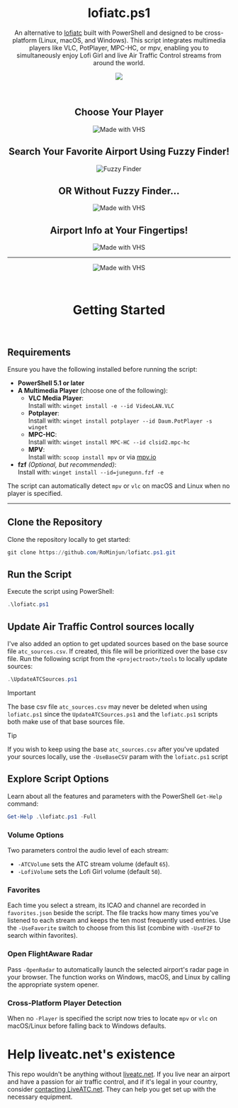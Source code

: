 <div align="center">

# lofiatc.ps1
An alternative to [lofiatc](https://www.lofiatc.com) built with PowerShell and designed to be cross-platform (Linux, macOS, and Windows). This script integrates multimedia players like VLC, PotPlayer, MPC-HC, or mpv, enabling you to simultaneously enjoy Lofi Girl and live Air Traffic Control streams from around the world.

![](https://i.redd.it/8suf7s5ywqad1.jpeg)

</div>

<br>

<div align="center">

  
## Choose Your Player
![Made with VHS](https://vhs.charm.sh/vhs-6EK95qMAl6yhRH7quA7NEq.gif)

## Search Your Favorite Airport Using Fuzzy Finder!
![Fuzzy Finder](./assets/fzf.gif)

## OR Without Fuzzy Finder...
![Made with VHS](https://vhs.charm.sh/vhs-2sTPLAkHZ0nzVtAdCifMT3.gif)

## Airport Info at Your Fingertips! 
![Made with VHS](https://vhs.charm.sh/vhs-27zfUBvX3O7fPkWiFHe3T1.gif)

---

![Made with VHS](https://vhs.charm.sh/vhs-1LOxW9YtwAj6V4n7FfNSAh.gif)



<br>

# **Getting Started**

</div>

<br>

## **Requirements**
Ensure you have the following installed before running the script:
- **PowerShell 5.1 or later**
- **A Multimedia Player** (choose one of the following):
  - **VLC Media Player**:  
    Install with: `winget install -e --id VideoLAN.VLC`
  - **Potplayer**:  
    Install with: `winget install potplayer --id Daum.PotPlayer -s winget`
  - **MPC-HC**:  
    Install with: `winget install MPC-HC --id clsid2.mpc-hc`
  - **MPV**:  
    Install with: `scoop install mpv` or via [mpv.io](https://mpv.io/installation/)
- **fzf** *(Optional, but recommended)*:  
  Install with: `winget install --id=junegunn.fzf -e`

The script can automatically detect `mpv` or `vlc` on macOS and Linux when no player is specified.

---

## **Clone the Repository**
Clone the repository locally to get started:
```powershell
git clone https://github.com/RoMinjun/lofiatc.ps1.git
```

## **Run the Script**
Execute the script using PowerShell:
```powershell
.\lofiatc.ps1
```

## Update Air Traffic Control sources locally
I've also added an option to get updated sources based on the base source file `atc_sources.csv`. If created, this file will be prioritized over the base csv file. Run the following script from the `<projectroot>/tools` to locally update sources:
```powershell
.\UpdateATCSources.ps1
```
> [!IMPORTANT]
> The base csv file `atc_sources.csv` may never be deleted when using `lofiatc.ps1` since the `UpdateATCSources.ps1` and the `lofiatc.ps1` scripts both make use of that base sources file.

> [!TIP]
> If you wish to keep using the base `atc_sources.csv` after you've updated your sources locally, use the `-UseBaseCSV` param with the `lofiatc.ps1` script

## **Explore Script Options**
Learn about all the features and parameters with the PowerShell `Get-Help` command:
```powershell
Get-Help .\lofiatc.ps1 -Full
```

### **Volume Options**
Two parameters control the audio level of each stream:

- `-ATCVolume` sets the ATC stream volume (default `65`).
- `-LofiVolume` sets the Lofi Girl volume (default `50`).

### **Favorites**
Each time you select a stream, its ICAO and channel are recorded in `favorites.json` beside the script. The file tracks how many times you've listened to each stream and keeps the ten most frequently used entries. Use the `-UseFavorite` switch to choose from this list (combine with `-UseFZF` to search within favorites).

### Open FlightAware Radar
Pass `-OpenRadar` to automatically launch the selected airport's radar page in your browser. The function works on Windows, macOS, and Linux by calling the appropriate system opener.

### Cross-Platform Player Detection
When no `-Player` is specified the script now tries to locate `mpv` or `vlc` on macOS/Linux before falling back to Windows defaults.

# Help liveatc.net's existence
This repo wouldn't be anything without [liveatc.net](https://www.liveatc.net). If you live near an airport and have a passion for air traffic control, and if it's legal in your country, consider [contacting LiveATC.net](https://www.liveatc.net/ct/contact.php). They can help you get set up with the necessary equipment.
